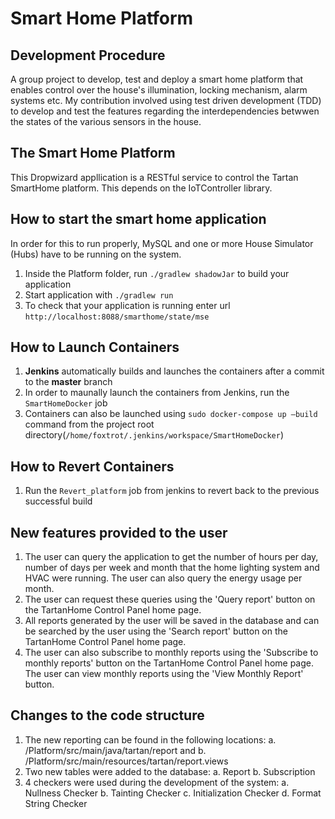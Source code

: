 # Smart Home Platform

Development Procedure
---
A group project to develop, test and deploy a smart home platform that enables control over the house's illumination, locking mechanism, alarm systems etc.
My contribution involved using test driven development (TDD) to develop and test the features regarding the interdependencies betwwen the states of the various sensors in the house.


The Smart Home Platform
---
This Dropwizard appllication is a RESTful service to control the Tartan SmartHome platform. 
This depends on the IoTController library.

How to start the smart home application
---

In order for this to run properly, MySQL and one or more House Simulator (Hubs) have to be running on the 
system.

1. Inside the Platform folder, run `./gradlew shadowJar` to build your application
1. Start application with `./gradlew run`
1. To check that your application is running enter url `http://localhost:8088/smarthome/state/mse`


How to Launch Containers
---

1. **Jenkins** automatically builds and launches the containers after a commit to the **master** branch
2. In order to maunally launch the containers from Jenkins, run the `SmartHomeDocker` job
3. Containers can also be launched using `sudo docker-compose up —build` command from the 
	project root directory(`/home/foxtrot/.jenkins/workspace/SmartHomeDocker`)

How to Revert Containers
---

1. Run the `Revert_platform` job from jenkins to revert back to the previous successful build

New features provided to the user
---

1. The user can query the application to get the number of hours per day, number of days per week
	and month that the home lighting system and HVAC were running. The user can also query 
	the energy usage per month. 
2. The user can request these queries using the 'Query report' button on the 
	TartanHome Control Panel home page.
3. All reports generated by the user will be saved in the database and can be searched by the
	user using the 'Search report' button on the TartanHome Control Panel home page. 
4. The user can also subscribe to monthly reports using the 'Subscribe to monthly reports'
	button on the TartanHome Control Panel home page. The user can view monthly reports 
	using the 'View Monthly Report' button.

Changes to the code structure
--

1. The new reporting can be found in the following locations:
	a. <Project dir>/Platform/src/main/java/tartan/report and 
	b. <Project dir>/Platform/src/main/resources/tartan/report.views
2. Two new tables were added to the database:
	a. Report
	b. Subscription
3. 4 checkers were used during the development of the system:
	a. Nullness Checker
	b. Tainting Checker 
	c. Initialization Checker
	d. Format String Checker
